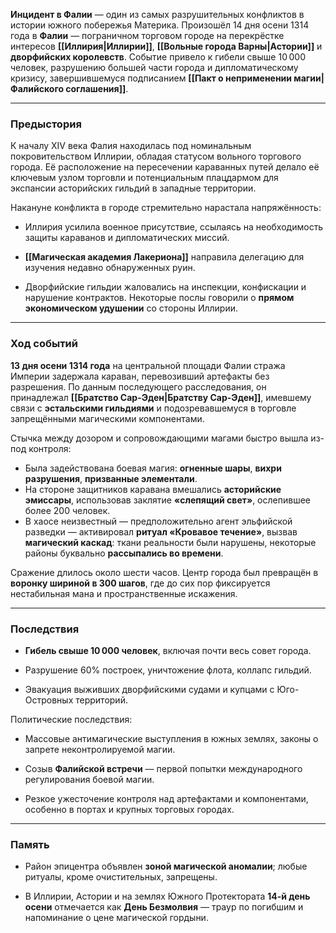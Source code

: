 **Инцидент в Фалии** — один из самых разрушительных конфликтов в истории южного побережья Материка. Произошёл 14 дня осени 1314 года в **Фалии** — пограничном торговом городе на перекрёстке интересов **[[Иллирия|Иллирии]]**, **[[Вольные города Варны|Астории]]** и **дворфийских королевств**. Событие привело к гибели свыше 10 000 человек, разрушению большей части города и дипломатическому кризису, завершившемуся подписанием **[[Пакт о неприменении магии|Фалийского соглашения]]**.

---

### Предыстория

К началу XIV века Фалия находилась под номинальным покровительством Иллирии, обладая статусом вольного торгового города. Её расположение на пересечении караванных путей делало её ключевым узлом торговли и потенциальным плацдармом для экспансии асторийских гильдий в западные территории.

Накануне конфликта в городе стремительно нарастала напряжённость:

- Иллирия усилила военное присутствие, ссылаясь на необходимость защиты караванов и дипломатических миссий.
    
- **[[Магическая академия Лакериона]]** направила делегацию для изучения недавно обнаруженных руин.
    
- Дворфийские гильдии жаловались на инспекции, конфискации и нарушение контрактов. Некоторые послы говорили о **прямом экономическом удушении** со стороны Иллирии.
    

---

### Ход событий

**13 дня осени 1314 года** на центральной площади Фалии стража Империи задержала караван, перевозивший артефакты без разрешения. По данным последующего расследования, он принадлежал **[[Братство Сар-Эден|Братству Сар-Эден]]**, имевшему связи с **эстальскими гильдиями** и подозревавшемуся в торговле запрещёнными магическими компонентами.

Стычка между дозором и сопровождающими магами быстро вышла из-под контроля:

- Была задействована боевая магия: **огненные шары**, **вихри разрушения**, **призванные элементали**.
- На стороне защитников каравана вмешались **асторийские эмиссары**, использовав заклятие **«слепящий свет»**, ослепившее более 200 человек.
- В хаосе неизвестный — предположительно агент эльфийской разведки — активировал **ритуал «Кровавое течение»**, вызвав **магический каскад**: ткани реальности были нарушены, некоторые районы буквально **рассыпались во времени**.

Сражение длилось около шести часов. Центр города был превращён в **воронку шириной в 300 шагов**, где до сих пор фиксируется нестабильная мана и пространственные искажения.

---

### Последствия

- **Гибель свыше 10 000 человек**, включая почти весь совет города.

- Разрушение 60% построек, уничтожение флота, коллапс гильдий.

- Эвакуация выживших дворфийскими судами и купцами с Юго-Островных территорий.

Политические последствия:

- Массовые антимагические выступления в южных землях, законы о запрете неконтролируемой магии.

- Созыв **Фалийской встречи** — первой попытки международного регулирования боевой магии.

- Резкое ужесточение контроля над артефактами и компонентами, особенно в портах и крупных торговых городах.

---

### Память

- Район эпицентра объявлен **зоной магической аномалии**; любые ритуалы, кроме очистительных, запрещены.

- В Иллирии, Астории и на землях Южного Протектората **14-й день осени** отмечается как **День Безмолвия** — траур по погибшим и напоминание о цене магической гордыни.
